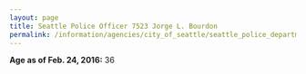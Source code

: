 ```yaml
---
layout: page
title: Seattle Police Officer 7523 Jorge L. Bourdon
permalink: /information/agencies/city_of_seattle/seattle_police_department/copbook/7523/
---
```


**Age as of Feb. 24, 2016:** 36
